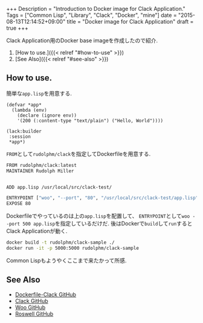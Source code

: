 +++
Description = "Introduction to Docker image for Clack Application."
Tags = ["Common Lisp", "Library", "Clack", "Docker", "mine"]
date = "2015-08-13T12:14:52+09:00"
title = "Docker image for Clack Application"
draft = true
+++

Clack Application用のDocker base imageを作成したので紹介.

<!--more-->

1. [How to use.]({{< relref "#how-to-use" >}})
2. [See Also]({{< relref "#see-also" >}})


How to use.
---

簡単な`app.lisp`を用意する.

```common-lisp
(defvar *app*
  (lambda (env)
    (declare (ignore env))
    '(200 (:content-type "text/plain") ("Hello, World"))))

(lack:builder
 :session
 *app*)
```

`FROM`として`rudolphm/clack`を指定してDockerfileを用意する.

```sh
FROM rudolphm/clack:latest
MAINTAINER Rudolph Miller


ADD app.lisp /usr/local/src/clack-test/

ENTRYPOINT ["woo", "--port", "80", "/usr/local/src/clack-test/app.lisp"]
EXPOSE 80
```

Dockerfileでやっているのは上の`app.lisp`を配置して、
`ENTRYPOINT`として`woo --port 500 app.lisp`を指定しているだけだ.
後はDockerで`build`して`run`するとClack Applicationが動く.

```sh
docker build -t rudolphm/clack-sample ./
docker run -it -p 5000:5000 rudolphm/clack-sample
```

Common Lispもようやくここまで来たかって所感.


See Also
---

- [Dockerfile-Clack GitHub](https://github.com/Rudolph-Miller/dockerfile-clack)
- [Clack GitHub](https://github.com/fukamachi/clack)
- [Woo GitHub](https://github.com/fukamachi/woo)
- [Roswell GitHub](https://github.com/snmsts/roswell)
